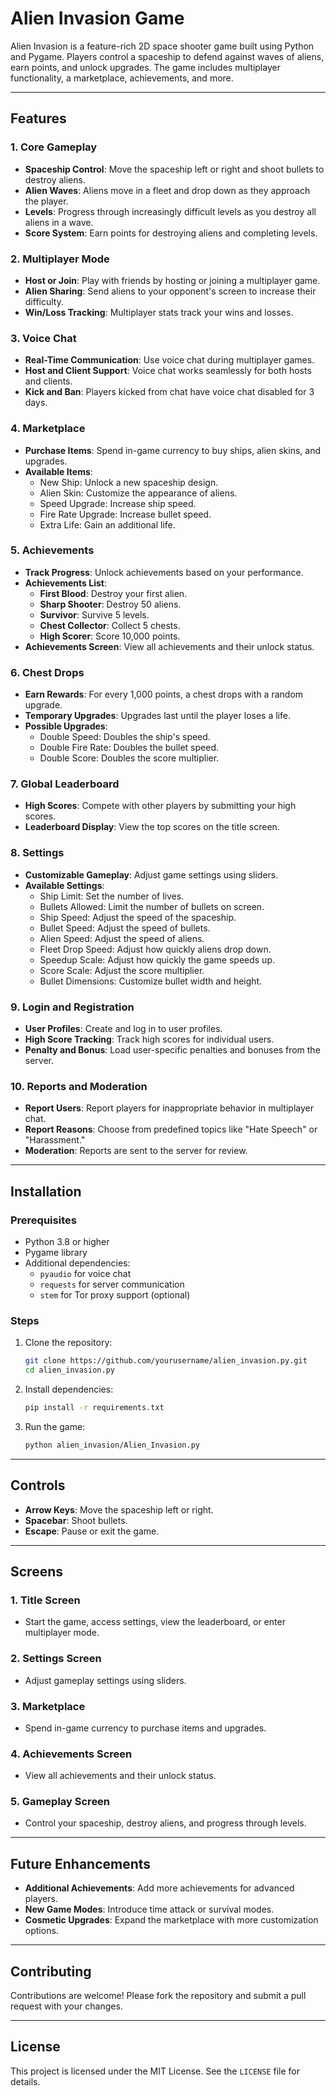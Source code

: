 # Alien Invasion Game

Alien Invasion is a feature-rich 2D space shooter game built using Python and Pygame. Players control a spaceship to defend against waves of aliens, earn points, and unlock upgrades. The game includes multiplayer functionality, a marketplace, achievements, and more.

---

## Features

### 1. **Core Gameplay**
- **Spaceship Control**: Move the spaceship left or right and shoot bullets to destroy aliens.
- **Alien Waves**: Aliens move in a fleet and drop down as they approach the player.
- **Levels**: Progress through increasingly difficult levels as you destroy all aliens in a wave.
- **Score System**: Earn points for destroying aliens and completing levels.

### 2. **Multiplayer Mode**
- **Host or Join**: Play with friends by hosting or joining a multiplayer game.
- **Alien Sharing**: Send aliens to your opponent's screen to increase their difficulty.
- **Win/Loss Tracking**: Multiplayer stats track your wins and losses.

### 3. **Voice Chat**
- **Real-Time Communication**: Use voice chat during multiplayer games.
- **Host and Client Support**: Voice chat works seamlessly for both hosts and clients.
- **Kick and Ban**: Players kicked from chat have voice chat disabled for 3 days.

### 4. **Marketplace**
- **Purchase Items**: Spend in-game currency to buy ships, alien skins, and upgrades.
- **Available Items**:
  - New Ship: Unlock a new spaceship design.
  - Alien Skin: Customize the appearance of aliens.
  - Speed Upgrade: Increase ship speed.
  - Fire Rate Upgrade: Increase bullet speed.
  - Extra Life: Gain an additional life.

### 5. **Achievements**
- **Track Progress**: Unlock achievements based on your performance.
- **Achievements List**:
  - **First Blood**: Destroy your first alien.
  - **Sharp Shooter**: Destroy 50 aliens.
  - **Survivor**: Survive 5 levels.
  - **Chest Collector**: Collect 5 chests.
  - **High Scorer**: Score 10,000 points.
- **Achievements Screen**: View all achievements and their unlock status.

### 6. **Chest Drops**
- **Earn Rewards**: For every 1,000 points, a chest drops with a random upgrade.
- **Temporary Upgrades**: Upgrades last until the player loses a life.
- **Possible Upgrades**:
  - Double Speed: Doubles the ship's speed.
  - Double Fire Rate: Doubles the bullet speed.
  - Double Score: Doubles the score multiplier.

### 7. **Global Leaderboard**
- **High Scores**: Compete with other players by submitting your high scores.
- **Leaderboard Display**: View the top scores on the title screen.

### 8. **Settings**
- **Customizable Gameplay**: Adjust game settings using sliders.
- **Available Settings**:
  - Ship Limit: Set the number of lives.
  - Bullets Allowed: Limit the number of bullets on screen.
  - Ship Speed: Adjust the speed of the spaceship.
  - Bullet Speed: Adjust the speed of bullets.
  - Alien Speed: Adjust the speed of aliens.
  - Fleet Drop Speed: Adjust how quickly aliens drop down.
  - Speedup Scale: Adjust how quickly the game speeds up.
  - Score Scale: Adjust the score multiplier.
  - Bullet Dimensions: Customize bullet width and height.

### 9. **Login and Registration**
- **User Profiles**: Create and log in to user profiles.
- **High Score Tracking**: Track high scores for individual users.
- **Penalty and Bonus**: Load user-specific penalties and bonuses from the server.

### 10. **Reports and Moderation**
- **Report Users**: Report players for inappropriate behavior in multiplayer chat.
- **Report Reasons**: Choose from predefined topics like "Hate Speech" or "Harassment."
- **Moderation**: Reports are sent to the server for review.

---

## Installation

### Prerequisites
- Python 3.8 or higher
- Pygame library
- Additional dependencies:
  - `pyaudio` for voice chat
  - `requests` for server communication
  - `stem` for Tor proxy support (optional)

### Steps
1. Clone the repository:
   ```bash
   git clone https://github.com/yourusername/alien_invasion.py.git
   cd alien_invasion.py
   ```
2. Install dependencies:
   ```bash
   pip install -r requirements.txt
   ```
3. Run the game:
   ```bash
   python alien_invasion/Alien_Invasion.py
   ```

---

## Controls

- **Arrow Keys**: Move the spaceship left or right.
- **Spacebar**: Shoot bullets.
- **Escape**: Pause or exit the game.

---

## Screens

### 1. **Title Screen**
- Start the game, access settings, view the leaderboard, or enter multiplayer mode.

### 2. **Settings Screen**
- Adjust gameplay settings using sliders.

### 3. **Marketplace**
- Spend in-game currency to purchase items and upgrades.

### 4. **Achievements Screen**
- View all achievements and their unlock status.

### 5. **Gameplay Screen**
- Control your spaceship, destroy aliens, and progress through levels.

---

## Future Enhancements

- **Additional Achievements**: Add more achievements for advanced players.
- **New Game Modes**: Introduce time attack or survival modes.
- **Cosmetic Upgrades**: Expand the marketplace with more customization options.

---

## Contributing

Contributions are welcome! Please fork the repository and submit a pull request with your changes.

---

## License

This project is licensed under the MIT License. See the `LICENSE` file for details.


